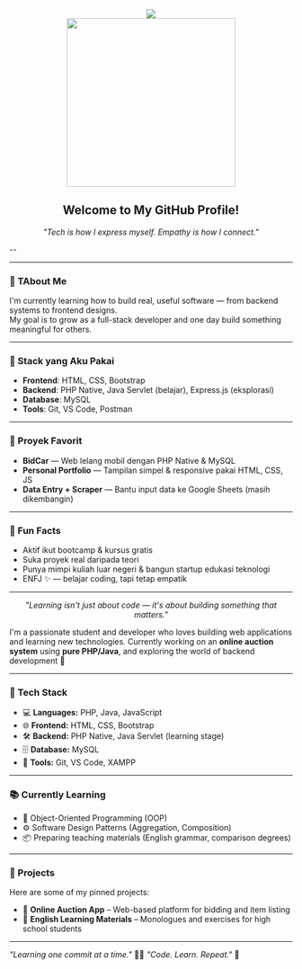 <div align="center">
  <img src="https://readme-typing-svg.herokuapp.com/?lines=Hi,+I’m+Yuze👋;SMK+RPL+Student;Future+Web+Dev;Love+Tech+%26+People!&center=true&size=20" />
  
  <br>
  
  <img src="https://media.giphy.com/media/qgQUggAC3Pfv687qPC/giphy.gif" width="300" />
  
  <h2>Welcome to My GitHub Profile!</h2>
  
  <p><i>"Tech is how I express myself. Empathy is how I connect."</i></p>
</div>

--

---

### 🌱 TAbout Me

I'm currently learning how to build real, useful software — from backend systems to frontend designs.  
My goal is to grow as a full-stack developer and one day build something meaningful for others.

---

### 🧰 Stack yang Aku Pakai

- **Frontend**: HTML, CSS, Bootstrap  
- **Backend**: PHP Native, Java Servlet (belajar), Express.js (eksplorasi)  
- **Database**: MySQL  
- **Tools**: Git, VS Code, Postman  

---

### 🚀 Proyek Favorit

- **BidCar** — Web lelang mobil dengan PHP Native & MySQL  
- **Personal Portfolio** — Tampilan simpel & responsive pakai HTML, CSS, JS  
- **Data Entry + Scraper** — Bantu input data ke Google Sheets (masih dikembangin)

---

### 📌 Fun Facts

- Aktif ikut bootcamp & kursus gratis  
- Suka proyek real daripada teori  
- Punya mimpi kuliah luar negeri & bangun startup edukasi teknologi  
- ENFJ ✨ — belajar coding, tapi tetap empatik

---

<p align="center"><i>"Learning isn't just about code — it's about building something that matters."</i></p>

I'm a passionate student and developer who loves building web applications and learning new technologies. Currently working on an **online auction system** using **pure PHP/Java**, and exploring the world of backend development 🚀

---

### 🔧 Tech Stack
- 💻 **Languages:** PHP, Java, JavaScript
- 🌐 **Frontend:** HTML, CSS, Bootstrap
- 🛠 **Backend:** PHP Native, Java Servlet (learning stage)
- 🗄️ **Database:** MySQL
- 🧪 **Tools:** Git, VS Code, XAMPP

---

### 📚 Currently Learning
- 🧩 Object-Oriented Programming (OOP)
- ⚙️ Software Design Patterns (Aggregation, Composition)
- 📦 Preparing teaching materials (English grammar, comparison degrees)

---

### 📌 Projects
Here are some of my pinned projects:
- 🛒 **Online Auction App** – Web-based platform for bidding and item listing  
- 📖 **English Learning Materials** – Monologues and exercises for high school students

---

_"Learning one commit at a time."_ 🧠💡
_"Code. Learn. Repeat."_ 🔁


<!---
Tzyyuo/Tzyyuo is a ✨ special ✨ repository because its `README.md` (this file) appears on your GitHub profile.
You can click the Preview link to take a look at your changes.
--->

